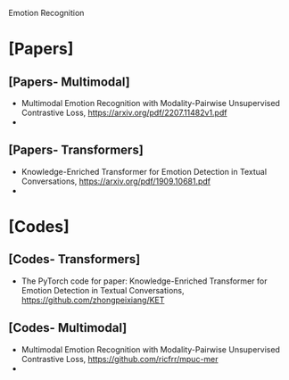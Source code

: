 Emotion Recognition

# [Papers]


## [Papers- Multimodal]
+ Multimodal Emotion Recognition with Modality-Pairwise Unsupervised Contrastive Loss, https://arxiv.org/pdf/2207.11482v1.pdf
+ 

## [Papers- Transformers]
+ Knowledge-Enriched Transformer for Emotion Detection in Textual Conversations, https://arxiv.org/pdf/1909.10681.pdf
+ 

# [Codes]

## [Codes- Transformers]
+ The PyTorch code for paper: Knowledge-Enriched Transformer for Emotion Detection in Textual Conversations, https://github.com/zhongpeixiang/KET


## [Codes- Multimodal]
+ Multimodal Emotion Recognition with Modality-Pairwise Unsupervised Contrastive Loss, https://github.com/ricfrr/mpuc-mer
+ 
